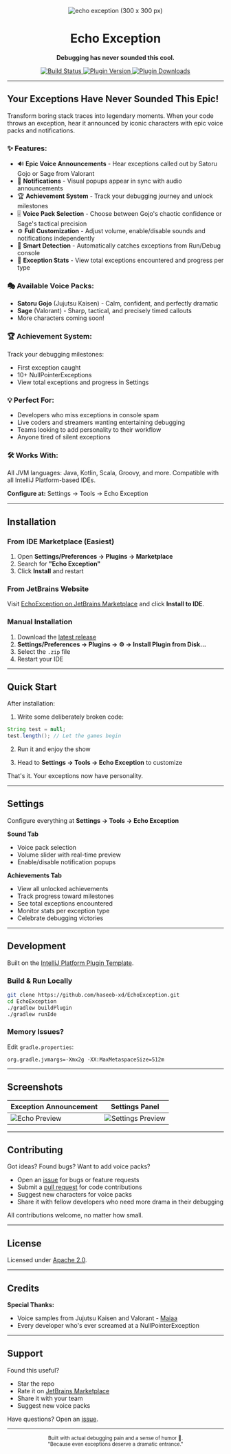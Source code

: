 <div align="center">

![echo exception (300 x 300 px)](https://github.com/user-attachments/assets/e98a42e9-b928-4e8b-a450-8c362d616b86)

  <h1>Echo Exception</h1>
  <p><strong>Debugging has never sounded this cool.</strong></p>
  <p>
    <a href="https://github.com/haseeb-xd/EchoException/actions/workflows/build.yml">
      <img src="https://github.com/haseeb-xd/EchoException/workflows/Build/badge.svg" alt="Build Status"/>
    </a>
    <a href="https://plugins.jetbrains.com/plugin/28655-echo-exception">
      <img src="https://img.shields.io/jetbrains/plugin/v/MARKETPLACE_ID.svg" alt="Plugin Version"/>
    </a>
    <a href="https://plugins.jetbrains.com/plugin/28655-echo-exception">
      <img src="https://img.shields.io/jetbrains/plugin/d/MARKETPLACE_ID.svg" alt="Plugin Downloads"/>
    </a>
  </p>


</div>

---

<!-- Plugin description -->
<h2> Your Exceptions Have Never Sounded This Epic!</h2>

<p>Transform boring stack traces into legendary moments. When your code throws an exception, hear it announced by iconic characters with epic voice packs and notifications.</p>

<h3>✨ Features:</h3>
<ul>
    <li>🔊 <b>Epic Voice Announcements</b> - Hear exceptions called out by Satoru Gojo or Sage from Valorant</li>
    <li>🔔 <b>Notifications</b> - Visual popups appear in sync with audio announcements</li>
    <li>🏆 <b>Achievement System</b> - Track your debugging journey and unlock milestones</li>
    <li>🎚️ <b>Voice Pack Selection</b> - Choose between Gojo's chaotic confidence or Sage's tactical precision</li>
    <li>⚙️ <b>Full Customization</b> - Adjust volume, enable/disable sounds and notifications independently</li>
    <li>🎯 <b>Smart Detection</b> - Automatically catches exceptions from Run/Debug console</li>
    <li>🌈 <b>Exception Stats</b> - View total exceptions encountered and progress per type</li>
</ul>

<h3>🎭 Available Voice Packs:</h3>
<ul>
    <li><b>Satoru Gojo</b> (Jujutsu Kaisen) - Calm, confident, and perfectly dramatic</li>
    <li><b>Sage</b> (Valorant) - Sharp, tactical, and precisely timed callouts</li>
    <li>More characters coming soon! </li>
</ul>

<h3>🏆 Achievement System:</h3>
<p>Track your debugging milestones:</p>
<ul>
    <li>First exception caught</li>
    <li>10+ NullPointerExceptions</li>
    <li>View total exceptions and progress in Settings</li>
</ul>

<h3>💡 Perfect For:</h3>
<ul>
    <li>Developers who miss exceptions in console spam</li>
    <li>Live coders and streamers wanting entertaining debugging</li>
    <li>Teams looking to add personality to their workflow</li>
    <li>Anyone tired of silent exceptions</li>
</ul>

<h3>🛠️ Works With:</h3>
<p>All JVM languages: Java, Kotlin, Scala, Groovy, and more. Compatible with all IntelliJ Platform-based IDEs.</p>

<p><b>Configure at:</b> Settings → Tools → Echo Exception</p>
<!-- Plugin description end -->

---

## Installation

### From IDE Marketplace (Easiest)
1. Open **Settings/Preferences → Plugins → Marketplace**
2. Search for **"Echo Exception"**
3. Click **Install** and restart

### From JetBrains Website
Visit [EchoException on JetBrains Marketplace](https://plugins.jetbrains.com/plugin/MARKETPLACE_ID) and click **Install to IDE**.

### Manual Installation
1. Download the [latest release](https://github.com/haseeb-xd/EchoException/releases/latest)
2. **Settings/Preferences → Plugins → ⚙️ → Install Plugin from Disk...**
3. Select the `.zip` file
4. Restart your IDE

---

## Quick Start

After installation:

1. Write some deliberately broken code:
```java
String test = null;
test.length(); // Let the games begin
```

2. Run it and enjoy the show

3. Head to **Settings → Tools → Echo Exception** to customize

That's it. Your exceptions now have personality.

---

## Settings

Configure everything at **Settings → Tools → Echo Exception**

**Sound Tab**
- Voice pack selection
- Volume slider with real-time preview
- Enable/disable notification popups

**Achievements Tab**
- View all unlocked achievements
- Track progress toward milestones
- See total exceptions encountered
- Monitor stats per exception type
- Celebrate debugging victories

---

## Development

Built on the [IntelliJ Platform Plugin Template](https://github.com/JetBrains/intellij-platform-plugin-template).

### Build & Run Locally

```bash
git clone https://github.com/haseeb-xd/EchoException.git
cd EchoException
./gradlew buildPlugin
./gradlew runIde
```


### Memory Issues?

Edit `gradle.properties`:
```properties
org.gradle.jvmargs=-Xmx2g -XX:MaxMetaspaceSize=512m
```

---

## Screenshots

| Exception Announcement | Settings Panel |
|----------------------|----------------|
| ![Echo Preview](docs/preview_echo.gif) | ![Settings Preview](docs/preview_settings.png) |


---

## Contributing

Got ideas? Found bugs? Want to add voice packs?

- Open an [issue](https://github.com/haseeb-xd/EchoException/issues) for bugs or feature requests
- Submit a [pull request](https://github.com/haseeb-xd/EchoException/pulls) for code contributions
- Suggest new characters for voice packs
- Share it with fellow developers who need more drama in their debugging

All contributions welcome, no matter how small.




---


## License

Licensed under [Apache 2.0](LICENSE).

---

## Credits
**Special Thanks:**
- Voice samples from Jujutsu Kaisen and Valorant - [Maiaa](https://fakeyou.com/profile/maiaa/weights?page_size=24)
- Every developer who's ever screamed at a NullPointerException

---

## Support

Found this useful? 

- Star the repo
- Rate it on [JetBrains Marketplace](https://plugins.jetbrains.com/plugin/MARKETPLACE_ID)
- Share it with your team
- Suggest new voice packs

Have questions? Open an [issue](https://github.com/haseeb-xd/EchoException/issues).

---

<div align="center">
  <sub>Built with actual debugging pain and a sense of humor 💜.</sub><br>
  <sub>"Because even exceptions deserve a dramatic entrance."</sub>
</div>
